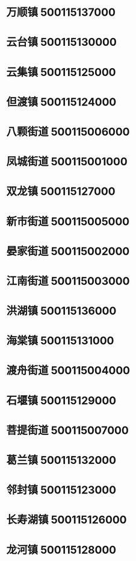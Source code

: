 # 万顺镇 500115137000
# 云台镇 500115130000
# 云集镇 500115125000
# 但渡镇 500115124000
# 八颗街道 500115006000
# 凤城街道 500115001000
# 双龙镇 500115127000
# 新市街道 500115005000
# 晏家街道 500115002000
# 江南街道 500115003000
# 洪湖镇 500115136000
# 海棠镇 500115131000
# 渡舟街道 500115004000
# 石堰镇 500115129000
# 菩提街道 500115007000
# 葛兰镇 500115132000
# 邻封镇 500115123000
# 长寿湖镇 500115126000
# 龙河镇 500115128000
